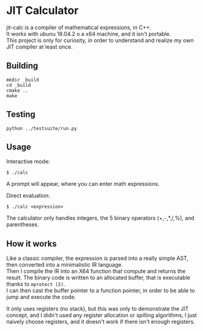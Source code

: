 # JIT Calculator

jit-calc is a compiler of mathematical expressions, in C++.  
It works with ubunu 18.04.2 o a x64 machine, and it isn't portable.  
This project is only for curiosity, in order to understand and realize my own JIT compiler at least once.  

## Building

```
mkdir _build
cd _build
cmake ..
make
```

## Testing

```
python ../testsuite/run.py
```

## Usage

Interactive mode:
```
$ ./calc
```

A prompt will appear, where you can enter math expressions.

Direct evaluation:
```
$ ./calc <expression>
```

The calculator only handles integers, the 5 binary operators (+,-,*,/,%), and parentheses.


## How it works

Like a classic compiler, the expression is parsed into a really simple AST, then converted into a minimalistic IR language.  
Then I compile the IR into an X64 function that compute and returns the result. The binary code is written to an allocated buffer, that is executable thanks to `mprotect (2)`.  
I can then cast the buffer pointer to a function pointer, in order to be able to jump and execute the code.  

It only uses registers (no stack), but this was only to demonstrate the JIT concept, and I didn't used any register allocation or spilling algorithms, I just naively choose registers, and it doesn't work if there isn't enough registers.
